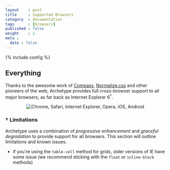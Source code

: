 ```yaml
---
layout    : post
title     : Supported Browsers
category  : documentation
tags      : [browsers]
published : false
weight    : 2
meta :
  date : false
---
```

{% include config %}

## Everything

Thanks to the awesome work of [Compass](http://compass-style.org), [Normalize.css](http://git.io/normalize) and other pioneers of the web, Archetype provides full cross-browser support to all major browsers, as far back as Internet Explorer 6<sup>†</sup>.

<p style="text-align: center;"><img src="{{ ASSET_PATH }}/images/logos/browsers.png{{ CACHE_BURST }}" alt="Chrome, Safari, Internet Explorer, Opera, iOS, Android" /></p>

### † Limitations

Archetype uses a combination of _progressive enhancement_ and _graceful degradation_ to provide support for all browsers. This section will outline limitations and known issues.

- if you're using the `table-cell` method for grids, older versions of IE have some issue (we recommend sticking with the `float` or `inline-block` methods)

